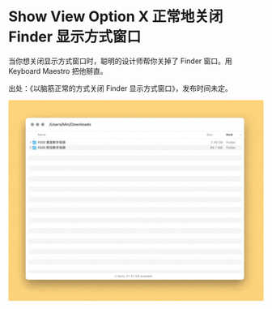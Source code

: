 # Show View Option X 正常地关闭 Finder 显示方式窗口

当你想关闭显示方式窗口时，聪明的设计师帮你关掉了 Finder 窗口。用 Keyboard Maestro 把他掰直。

出处：《以脑筋正常的方式关闭 Finder 显示方式窗口》，发布时间未定。

![img](img.gif)